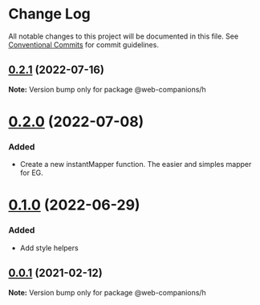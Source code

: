 # Change Log

All notable changes to this project will be documented in this file.
See [Conventional Commits](https://conventionalcommits.org) for commit guidelines.

## [0.2.1](https://github.com/sumbad/web-companions/compare/@web-companions/h@0.2.0...@web-companions/h@0.2.1) (2022-07-16)

**Note:** Version bump only for package @web-companions/h







# [0.2.0](https://github.com/sumbad/web-companions/compare/@web-companions/h@0.1.0...@web-companions/h@0.2.0) (2022-07-08)

### Added
  - Create a new instantMapper function. The easier and simples mapper for EG.


# [0.1.0](https://github.com/sumbad/web-companions/compare/@web-companions/h@0.1.0-develop.2...@web-companions/h@0.1.0) (2022-06-29)

### Added
  - Add style helpers


## [0.0.1](https://github.com/sumbad/web-companions/compare/@web-companions/h@0.1.0-develop.0...@web-companions/h@0.0.1) (2021-02-12)

**Note:** Version bump only for package @web-companions/h
